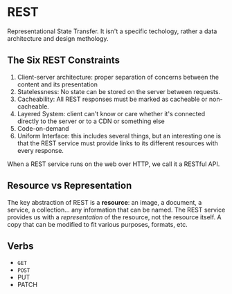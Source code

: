 # REST
Representational State Transfer. 
It isn't a specific techology, rather a data architecture and design methology.

## The Six REST Constraints
1. Client-server architecture: proper separation of concerns between the content and its presentation
2. Statelessness: No state can be stored on the server between requests. 
3. Cacheability: All REST responses must be marked as cacheable or non-cacheable.
4. Layered System: client can't know or care whether it's connected directly to the server or to a CDN or something else
5. Code-on-demand
6. Uniform Interface: this includes several things, but an interesting one is that the REST service must provide links to its different resources with every response. 

When a REST service runs on the web over HTTP, we call it a RESTful API. 

## Resource vs Representation
The key abstraction of REST is a **resource**: an image, a document, a service, a collection... any information that can be named. 
The REST service provides us with a _representation_ of the resource, not the resource itself. A copy that can be modified to fit various purposes, formats, etc.

## Verbs
- <code>GET</code>
- `POST`
- PUT
- PATCH
